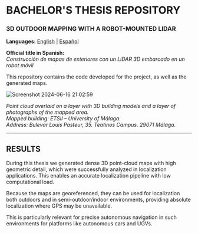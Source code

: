# BACHELOR'S THESIS REPOSITORY
### 3D OUTDOOR MAPPING WITH A ROBOT-MOUNTED LIDAR

**Languages:** [English](README.md) | [Español](README.es.md)

**Official title in Spanish:**  
*Construcción de mapas de exteriores con un LiDAR 3D embarcado en un robot móvil*

This repository contains the code developed for the project, as well as the generated maps.

![Screenshot 2024-06-16 21:02:59](./assets/map.png)

*Point cloud overlaid on a layer with 3D building models and a layer of photographs of the mapped area.*  
*Mapped building: ETSII – University of Málaga.*  
*Address: Bulevar Louis Pasteur, 35. Teatinos Campus. 29071 Málaga.*

---

## RESULTS

During this thesis we generated dense 3D point-cloud maps with high geometric detail, which were successfully analyzed in localization applications. This enables an accurate localization pipeline with low computational load.

Because the maps are georeferenced, they can be used for localization both outdoors and in semi-outdoor/indoor environments, providing absolute localization where GPS may be unavailable.

This is particularly relevant for precise autonomous navigation in such environments for platforms like autonomous cars and UGVs.
